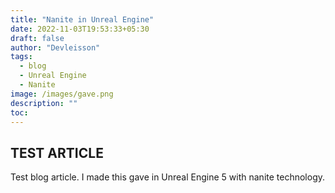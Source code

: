 ```yaml
---
title: "Nanite in Unreal Engine"
date: 2022-11-03T19:53:33+05:30
draft: false
author: "Devleisson"
tags:
  - blog
  - Unreal Engine
  - Nanite 
image: /images/gave.png
description: ""
toc: 
---
```



## TEST ARTICLE

Test blog article. I made this gave in Unreal Engine 5 with nanite technology.



